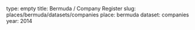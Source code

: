 type: empty
title: Bermuda / Company Register
slug: places/bermuda/datasets/companies
place: bermuda
dataset: companies
year: 2014
